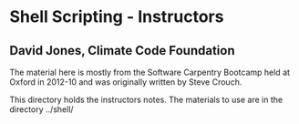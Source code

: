 # Shell Scripting - Instructors
## David Jones, Climate Code Foundation

The material here is mostly from the Software Carpentry Bootcamp
held at Oxford in 2012-10 and was originally written by Steve
Crouch.

This directory holds the instructors notes. The materials to use
are in the directory ../shell/
